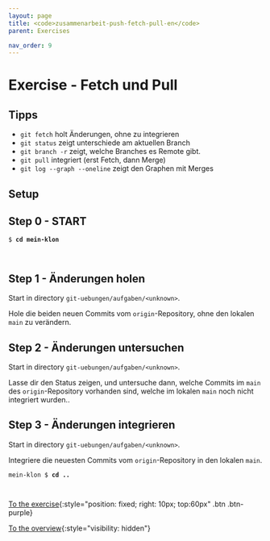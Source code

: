 ```yaml
---
layout: page
title: <code>zusammenarbeit-push-fetch-pull-en</code>
parent: Exercises

nav_order: 9
---
```

# Exercise - Fetch und Pull


## Tipps

* `git fetch` holt Änderungen, ohne zu integrieren
* `git status` zeigt unterschiede am aktuellen Branch
* `git branch -r` zeigt, welche Branches es Remote gibt.
* `git pull` integriert (erst Fetch, dann Merge)
* `git log --graph --oneline` zeigt den Graphen mit Merges

## Setup
                  

<h2>Step 0 - START <!-- UEB/Fetch und Pull/0 --></h2>


<pre><code>$ <b>cd mein-klon</b><br><br><br></code></pre>


<h2>Step 1 - Änderungen holen <!-- UEB/Fetch und Pull/1 --></h2>

Start in directory `git-uebungen/aufgaben/<unknown>`.

Hole die beiden neuen Commits vom `origin`-Repository,
ohne den lokalen `main` zu verändern.

<h2>Step 2 - Änderungen untersuchen <!-- UEB/Fetch und Pull/2 --></h2>

Start in directory `git-uebungen/aufgaben/<unknown>`.

Lasse dir den Status zeigen,
und untersuche dann,
welche Commits im `main` des `origin`-Repository vorhanden sind,
welche im lokalen `main` noch nicht integriert wurden..

<h2>Step 3 - Änderungen integrieren <!-- UEB/Fetch und Pull/3 --></h2>

Start in directory `git-uebungen/aufgaben/<unknown>`.

Integriere die neuesten Commits vom `origin`-Repository
in den lokalen `main`.


<pre><code>mein-klon $ <b>cd ..</b><br><br><br></code></pre>


[To the exercise](loesung-zusammenarbeit-push-fetch-pull-en.html){:style="position: fixed; right: 10px; top:60px" .btn .btn-purple}

[To the overview](../../ueberblick-en.html){:style="visibility: hidden"}

